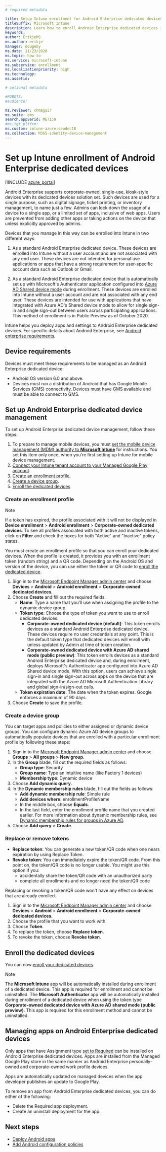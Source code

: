 ```yaml
---
# required metadata

title: Setup Intune enrollment for Android Enterprise dedicated devices
titleSuffix: Microsoft Intune
description: Learn how to enroll Android Enterprise dedicated devices in Intune.
keywords:
author: ErikjeMS 
ms.author: erikje
manager: dougeby
ms.date: 11/23/2020
ms.topic: how-to
ms.service: microsoft-intune
ms.subservice: enrollment
ms.localizationpriority: high
ms.technology:
ms.assetid: 

# optional metadata

#ROBOTS:
#audience:

ms.reviewer: chmaguir
ms.suite: ems
search.appverid: MET150
#ms.tgt_pltfrm:
ms.custom: intune-azure;seodec18
ms.collection: M365-identity-device-management
---
```


# Set up Intune enrollment of Android Enterprise dedicated devices

[!INCLUDE [azure_portal](../includes/azure_portal.md)]

Android Enterprise supports corporate-owned, single-use, kiosk-style devices with its dedicated devices solution set. Such devices are used for a single purpose, such as digital signage, ticket printing, or inventory management, to name just a few. Admins can lock down the usage of a device to a single app, or a limited set of apps, inclusive of web apps. Users are prevented from adding other apps or taking actions on the device that unless explicitly approved by admins.

Devices that you manage in this way can be enrolled into Intune in two different ways: 

1. As a standard Android Enterprise dedicated device. These devices are enrolled into Intune without a user account and are not associated with any end user. These devices          are not intended for personal use applications or apps that have a strong requirement for user-specific account data such as Outlook or Gmail. 
    
2. As a standard Android Enterprise dedicated device that is automatically set up with Microsoft's Authenticator application configured into [Azure AD Shared device mode](/azure/active-directory/develop/msal-shared-devices) during enrollment. These devices are enrolled into Intune without a user account and are not associated with any end user. These devices are intended for use with applications that have integrated with Azure AD's Shared device mode to allow for single sign-in and single sign-out between users across participating applications. This method of enrollment is in Public Preview as of October 2020. 

Intune helps you deploy apps and settings to Android Enterprise dedicated devices. For specific details about Android Enterprise, see [Android enterprise requirements](https://support.google.com/work/android/answer/6174145?hl=en&ref_topic=6151012).

## Device requirements

Devices must meet these requirements to be managed as an Android Enterprise dedicated device:

- Android OS version 6.0 and above.
- Devices must run a distribution of Android that has Google Mobile Services (GMS) connectivity. Devices must have GMS available and must be able to connect to GMS.

## Set up Android Enterprise dedicated device management

To set up Android Enterprise dedicated device management, follow these steps:

1. To prepare to manage mobile devices, you must [set the mobile device management (MDM) authority to **Microsoft Intune**](../fundamentals/mdm-authority-set.md) for instructions. You set this item only once, when you're first setting up Intune for mobile device management.
2. [Connect your Intune tenant account to your Managed Google Play account](connect-intune-android-enterprise.md).
3. [Create an enrollment profile.](#create-an-enrollment-profile)
4. [Create a device group](#create-a-device-group).
5. [Enroll the dedicated devices](#enroll-the-dedicated-devices).

### Create an enrollment profile

> [!NOTE]
> If a token has expired, the profile associated with it will not be displayed in **Device enrollment** > **Android enrollment** > **Corporate-owned dedicated devices**. To see all profiles associated with both active and inactive tokens, click on **Filter** and check the boxes for both "Active" and "Inactive" policy states. 

You must create an enrollment profile so that you can enroll your dedicated devices. When the profile is created, it provides you with an enrollment token (random string) and a QR code. Depending on the Android OS and version of the device, you can use either the token or QR code to [enroll the dedicated device](#enroll-the-dedicated-devices).

1. Sign in to the [Microsoft Endpoint Manager admin center](https://go.microsoft.com/fwlink/?linkid=2109431) and choose **Devices** > **Android** > **Android enrollment** > **Corporate-owned dedicated devices**.
2. Choose **Create** and fill out the required fields.
    - **Name**: Type a name that you'll use when assigning the profile to the dynamic device group.
    - **Token type**: Choose the type of token you want to use to enroll dedicated devices.
        - **Corporate-owned dedicated device (default)**: This token enrolls devices as a standard Android Enterprise dedicated device. These devices require no user credentials at any point. This is the default token type that dedicated devices will enroll with unless updated by Admin at time of token creation. 
        - **Corporate-owned dedicated device with Azure AD shared mode (public preview)**: This token enrolls devices as a standard Android Enterprise dedicated device and, during enrollment, deploys Microsoft's Authenticator app configured into Azure AD Shared device mode. With this option, users can achieve single sign-in and single sign-out across apps on the device that are integrated with the Azure AD Microsoft Authentication Library and global sign-in/sign-out calls. 
    - **Token expiration date**: The date when the token expires. Google enforces a maximum of 90 days.
3. Choose **Create** to save the profile.

### Create a device group

You can target apps and policies to either assigned or dynamic device groups. You can configure dynamic Azure AD device groups to automatically populate devices that are enrolled with a particular enrollment profile by following these steps:

1. Sign in to the [Microsoft Endpoint Manager admin center](https://go.microsoft.com/fwlink/?linkid=2109431) and choose **Groups** > **All groups** > **New group**.
2. In the **Group** blade, fill out the required fields as follows:
    - **Group type**: Security
    - **Group name**: Type an intuitive name (like Factory 1 devices)
    - **Membership type**: Dynamic device
3. Choose **Add dynamic query**.
4. In the **Dynamic membership rules** blade, fill out the fields as follows:
    - **Add dynamic membership rule**: Simple rule
    - **Add devices where**: enrollmentProfileName
    - In the middle box, choose **Equals**.
    - In the last field, enter the enrollment profile name that you created earlier.
    For more information about dynamic membership rules, see [Dynamic membership rules for groups in Azure AD](/azure/active-directory/users-groups-roles/groups-dynamic-membership). 
5. Choose **Add query** > **Create**.

### Replace or remove tokens

- **Replace token**: You can generate a new token/QR code when one nears expiration by using Replace Token.
- **Revoke token**: You can immediately expire the token/QR code. From this point on, the token/QR code is no longer usable. You might use this option if you:
  - accidentally share the token/QR code with an unauthorized party
  - complete all enrollments and no longer need the token/QR code

Replacing or revoking a token/QR code won't have any effect on devices that are already enrolled.

1. Sign in to the [Microsoft Endpoint Manager admin center](https://go.microsoft.com/fwlink/?linkid=2109431) and choose **Devices** > **Android** > **Android enrollment** > **Corporate-owned dedicated devices**.
2. Choose the profile that you want to work with.
3. Choose **Token**.
4. To replace the token, choose **Replace token**.
5. To revoke the token, choose **Revoke token**.

## Enroll the dedicated devices

You can now [enroll your dedicated devices](android-dedicated-devices-fully-managed-enroll.md).

> [!NOTE]
> The **Microsoft Intune** app will be automatically installed during enrollment of a dedicated device.  This app is required for enrollment and cannot be uninstalled. 
> The **Microsoft Authenticator** app will be automatically installed during enrollment of a dedicated device when using the token type **Corporate-owned dedicated device with Azure AD shared mode (public preview)**. This app is required for this enrollment method and cannot be uninstalled. 

## Managing apps on Android Enterprise dedicated devices

Only apps that have Assignment type [set to Required](../apps/apps-deploy.md#assign-an-app) can be installed on Android Enterprise dedicated devices. Apps are installed from the Managed Google Play store in the same manner as Android Enterprise personally-owned and corporate-owned work profile devices.

Apps are automatically updated on managed devices when the app developer publishes an update to Google Play.

To remove an app from Android Enterprise dedicated devices, you can do either of the following:
- Delete the Required app deployment.
- Create an uninstall deployment for the app.

## Next steps
- [Deploy Android apps](../apps/apps-deploy.md)
- [Add Android configuration policies](../configuration/device-profiles.md)